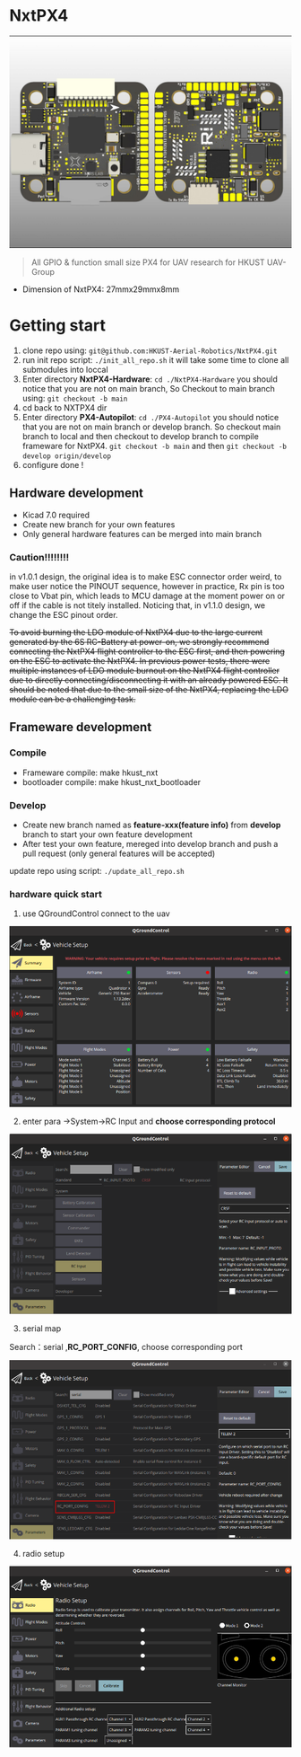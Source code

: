 # NxtPX4

![1677900720702](image/README/1677900720702.png)

> All GPIO & function small size PX4 for UAV research for HKUST UAV-Group

* Dimension of NxtPX4: 27mmx29mmx8mm

# Getting start

1. clone repo using:     `git@github.com:HKUST-Aerial-Robotics/NxtPX4.git`
2. run init repo script:     `./init_all_repo.sh`
   it will take some time to clone all submodules into loccal
3. Enter directory **NxtPX4-Hardware**:     `cd ./NxtPX4-Hardware`
   you should notice that you are not on main branch, So Checkout to main branch using:  `git checkout -b main`
4. cd back to NXTPX4 dir
5. Enter directory **PX4-Autopilot**:   `cd ./PX4-Autopilot`
   you should notice that you are not on main branch or develop branch. So checkout main branch to local and then checkout to develop branch to compile frameware for NxtPX4.
   `git checkout -b main` and then `git checkout -b develop origin/develop`
6. configure done !

## Hardware development

* Kicad 7.0 required
* Create new branch for your own features
* Only general hardware features can be merged into main branch

### Caution!!!!!!!!

in v1.0.1 design, the original idea is to make ESC connector order weird, to make user notice the PINOUT sequence, however in practice, Rx pin is too close to Vbat pin, which leads to MCU damage at the moment power on or off if the cable is not titely installed.  Noticing that, in v1.1.0 design, we change the ESC pinout order.

~~To avoid burning the LDO module of NxtPX4 due to the large current generated by the 6S RC-Battery at power-on, we strongly recommend connecting the NxtPX4 flight controller to the ESC first, and then powering on the ESC to activate the NxtPX4. In previous power tests, there were multiple instances of LDO module burnout on the NxtPX4 flight controller due to directly connecting/disconnecting it with an already powered ESC. It should be noted that due to the small size of the NxtPX4, replacing the LDO module can be a challenging task.~~

## Frameware development

### Compile

* Frameware compile: make hkust_nxt
* bootloader compile: make hkust_nxt_bootloader

### Develop

* Create new branch named as **feature-xxx(feature info)** from **develop** branch to start your own feature development
* After test your own feature, mereged into develop branch and push a pull request (only general features will be accepted)

update repo using script: `./update_all_repo.sh`

### hardware quick start

1. use QGroundControl connect to the uav

![image-20230421132243504](image/README/image-20230421132243504.png)

2. enter para ->System->RC Input  and **choose corresponding protocol**

![image-20230421132324249](image/README/image-20230421132324249.png)

3. serial map

Search：serial ,**RC_PORT_CONFIG**, choose corresponding port

![image-20230421132632281](image/README/image-20230421132632281.png)

4. radio setup

![image-20230421132923936](image/README/image-20230421132923936.png)